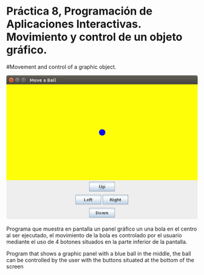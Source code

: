 # Práctica 8, Programación de Aplicaciones Interactivas. Movimiento y control de un objeto gráfico.
#Movement and control of a graphic object.

![](./img/gui.png)


Programa que muestra en pantalla un panel gráfico un una bola en el centro al ser ejecutado, el movimiento de la bola es controlado por el usuario mediante el uso de 4 botones situados en la parte inferior de la pantalla.

Program that shows a graphic panel with a blue ball in the middle, the ball can be controlled by the user with the buttons situated at the bottom of the screen
